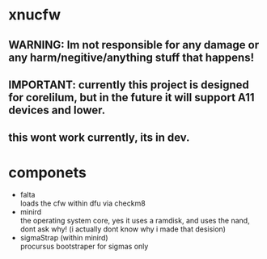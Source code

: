 # xnucfw
## WARNING: Im not responsible for any damage or any harm/negitive/anything stuff that happens!
## IMPORTANT: currently this project is designed for corelilum, but in the future it will support A11 devices and lower.
## this wont work currently, its in dev.
# componets
- falta<br>
    loads the cfw within dfu via checkm8
- minird<br>
    the operating system core, yes it uses a ramdisk, and uses the nand, dont ask why! (i actually dont know why i made that desision)
- sigmaStrap (within minird)<br>
    procursus bootstraper for sigmas only
